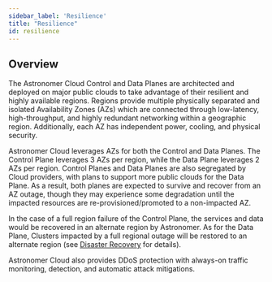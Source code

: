 ```yaml
---
sidebar_label: 'Resilience'
title: "Resilience"
id: resilience
---
```


## Overview

The Astronomer Cloud Control and Data Planes are architected and deployed on major public clouds to take advantage of their resilient and highly available regions. Regions provide multiple physically separated and isolated Availability Zones (AZs) which are connected through low-latency, high-throughput, and highly redundant networking within a geographic region. Additionally, each AZ has independent power, cooling, and physical security.

Astronomer Cloud leverages AZs for both the Control and Data Planes. The Control Plane leverages 3 AZs per region, while the Data Plane leverages 2 AZs per region. Control Planes and Data Planes are also segregated by Cloud providers, with plans to support more public clouds for the Data Plane. As a result, both planes are expected to survive and recover from an AZ outage, though they may experience some degradation until the impacted resources are re-provisioned/promoted to a non-impacted AZ.

In the case of a full region failure of the Control Plane, the services and data would be recovered in an alternate region by Astronomer. As for the Data Plane, Clusters impacted by a full regional outage will be restored to an alternate region (see [Disaster Recovery](disaster-recovery) for details).

Astronomer Cloud also provides DDoS protection with always-on traffic monitoring, detection, and automatic attack mitigations.

